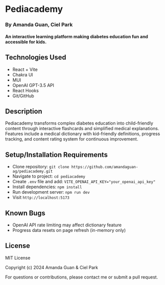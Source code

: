 # Pediacademy

### By **Amanda Guan**, **Ciel Park**

#### An interactive learning platform making diabetes education fun and accessible for kids.

## Technologies Used

* React + Vite
* Chakra UI
* MUI
* OpenAI GPT-3.5 API
* React Hooks
* Git/GitHub

## Description

Pediacademy transforms complex diabetes education into child-friendly content through interactive flashcards and simplified medical explanations. Features include a medical dictionary with kid-friendly definitions, progress tracking, and content rating system for continuous improvement.

## Setup/Installation Requirements

* Clone repository: `git clone https://github.com/amandaguan-ag/pediacademy.git`
* Navigate to project: `cd pediacademy`
* Create `.env` file and add: `VITE_OPENAI_API_KEY="your_openai_api_key"`
* Install dependencies: `npm install`
* Run development server: `npm run dev`
* Visit `http://localhost:5173`

## Known Bugs

* OpenAI API rate limiting may affect dictionary feature
* Progress data resets on page refresh (in-memory only)

## License

MIT License

Copyright (c) 2024 Amanda Guan & Ciel Park

For questions or contributions, please contact me or submit a pull request.
